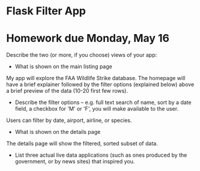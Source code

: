 # Flask Filter App


# Homework due Monday, May 16

Describe the two (or more, if you choose) views of your app:
* What is shown on the main listing page

My app will explore the FAA Wildlife Strike database. The homepage will have a brief explainer followed by the filter options (explained below) above a brief preview of the data (10-20 first few rows).

* Describe the filter options – e.g. full text search of name, sort by a date field, a checkbox for 'M' or 'F', you will make available to the user.

Users can filter by date, airport, airline, or species.

* What is shown on the details page

The details page will show the filtered, sorted subset of data.

* List three actual live data applications (such as ones produced by the government, or by news sites) that inspired you.






